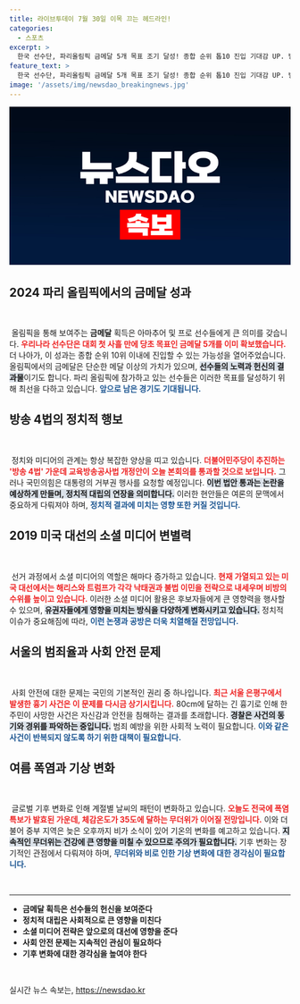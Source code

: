 ```yaml
---
title: 라이브투데이 7월 30일 이목 끄는 헤드라인!
categories:
  - 스포츠
excerpt: >
  한국 선수단, 파리올림픽 금메달 5개 목표 조기 달성! 종합 순위 톱10 진입 기대감 UP. 방송 4법 강행처리에 따른 정치적 격돌과 폭염 속 무더운 여름도 이어진다. 클릭해서 더 알아보세요!
feature_text: >
  한국 선수단, 파리올림픽 금메달 5개 목표 조기 달성! 종합 순위 톱10 진입 기대감 UP. 방송 4법 강행처리에 따른 정치적 격돌과 폭염 속 무더운 여름도 이어진다. 클릭해서 더 알아보세요!
image: '/assets/img/newsdao_breakingnews.jpg'
---
```


<p><img src="/assets/img/newsdao_breakingnews.jpg" alt="koreaapp 속보" /></p>

<h2 data-ke-size="size26">2024 파리 올림픽에서의 금메달 성과</h2>

<p data-ke-size="size16">&nbsp;</p>

<p data-ke-size="size16">&nbsp;올림픽을 통해 보여주는 <b>금메달</b> 획득은 아마추어 및 프로 선수들에게 큰 의미를 갖습니다. <b><span style="color: #ee2323;">우리나라 선수단은 대회 첫 사흘 만에 당초 목표인 금메달 5개를 이미 확보했습니다.</span></b> 더 나아가, 이 성과는 종합 순위 10위 이내에 진입할 수 있는 가능성을 열어주었습니다. 올림픽에서의 금메달은 단순한 메달 이상의 가치가 있으며, <b><span style="background-color: #21538527;">선수들의 노력과 헌신의 결과물</span></b>이기도 합니다. 파리 올림픽에 참가하고 있는 선수들은 이러한 목표를 달성하기 위해 최선을 다하고 있습니다. <b><span style="color: #1a5490;">앞으로 남은 경기도 기대됩니다.</span></b> </p>

<h2 data-ke-size="size26">방송 4법의 정치적 행보</h2>

<p data-ke-size="size16">&nbsp;</p>

<p data-ke-size="size16">&nbsp;정치와 미디어의 관계는 항상 복잡한 양상을 띠고 있습니다. <b><span style="color: #ee2323;">더불어민주당이 추진하는 '방송 4법' 가운데 교육방송공사법 개정안이 오늘 본회의를 통과할 것으로 보입니다.</span></b> 그러나 국민의힘은 대통령의 거부권 행사를 요청할 예정입니다. <b><span style="background-color: #21538527;">이번 법안 통과는 논란을 예상하게 만들며, 정치적 대립의 연장을 의미합니다.</span></b> 이러한 현안들은 여론의 문맥에서 중요하게 다뤄져야 하며, <b><span style="color: #1a5490;">정치적 결과에 미치는 영향 또한 커질 것입니다.</span></b> </p>

<h2 data-ke-size="size26">2019 미국 대선의 소셜 미디어 변별력</h2>

<p data-ke-size="size16">&nbsp;</p>

<p data-ke-size="size16">&nbsp;선거 과정에서 소셜 미디어의 역할은 해마다 증가하고 있습니다. <b><span style="color: #ee2323;">현재 가열되고 있는 미국 대선에서는 해리스와 트럼프가 각각 낙태권과 불법 이민을 전략으로 내세우며 비방의 수위를 높이고 있습니다.</span></b> 이러한 소셜 미디어 활용은 후보자들에게 큰 영향력을 행사할 수 있으며, <b><span style="background-color: #21538527;">유권자들에게 영향을 미치는 방식을 다양하게 변화시키고 있습니다.</span></b> 정치적 이슈가 중요해짐에 따라, <b><span style="color: #1a5490;">이런 논쟁과 공방은 더욱 치열해질 전망입니다.</span></b> </p>

<h2 data-ke-size="size26">서울의 범죄율과 사회 안전 문제</h2>

<p data-ke-size="size16">&nbsp;</p>

<p data-ke-size="size16">&nbsp;사회 안전에 대한 문제는 국민의 기본적인 권리 중 하나입니다. <b><span style="color: #ee2323;">최근 서울 은평구에서 발생한 흉기 사건은 이 문제를 다시금 상기시킵니다.</span></b> 80cm에 달하는 긴 흉기로 인해 한 주민이 사망한 사건은 자신감과 안전을 침해하는 결과를 초래합니다. <b><span style="background-color: #21538527;">경찰은 사건의 동기와 경위를 파악하는 중입니다.</span></b> 범죄 예방을 위한 사회적 노력이 필요합니다. <b><span style="color: #1a5490;">이와 같은 사건이 반복되지 않도록 하기 위한 대책이 필요합니다.</span></b> </p>

<h2 data-ke-size="size26">여름 폭염과 기상 변화</h2>

<p data-ke-size="size16">&nbsp;</p>

<p data-ke-size="size16">&nbsp;글로벌 기후 변화로 인해 계절별 날씨의 패턴이 변화하고 있습니다. <b><span style="color: #ee2323;">오늘도 전국에 폭염특보가 발효된 가운데, 체감온도가 35도에 달하는 무더위가 이어질 전망입니다.</span></b> 이와 더불어 중부 지역은 늦은 오후까지 비가 소식이 있어 기온의 변화를 예고하고 있습니다. <b><span style="background-color: #21538527;">지속적인 무더위는 건강에 큰 영향을 미칠 수 있으므로 주의가 필요합니다.</span></b> 기후 변화는 장기적인 관점에서 다뤄져야 하며, <b><span style="color: #1a5490;">무더위와 비로 인한 기상 변화에 대한 경각심이 필요합니다.</span></b> </p>

<p data-ke-size="size16">&nbsp;</p>

<hr />

<ul>
    <li><b>금메달 획득은 선수들의 헌신을 보여준다</b></li>
    <li><b>정치적 대립은 사회적으로 큰 영향을 미친다</b></li>
    <li><b>소셜 미디어 전략은 앞으로의 대선에 영향을 준다</b></li>
    <li><b>사회 안전 문제는 지속적인 관심이 필요하다</b></li>
    <li><b>기후 변화에 대한 경각심을 높여야 한다</b></li>
</ul>

<p data-ke-size="size16">&nbsp;</p>
실시간 뉴스 속보는, <a href="https://newsdao.kr" rel="dofollow">https://newsdao.kr</a>


